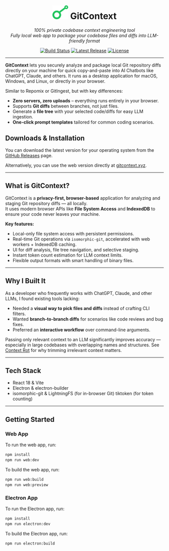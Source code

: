 <h1 align="center">
  <img src="./src/web/public/gitcontext.svg" width="50">
  <span>GitContext</span>
</h1>

<p align="center">
  <em>100% private codebase context engineering tool<br>
  Fully local web app to package your codebase files and diffs into LLM-friendly format</em>
</p>

<p align="center">
<a href="https://github.com/kccarlos/gitcontext/actions/workflows/release.yml"><img src="https://github.com/kccarlos/gitcontext/actions/workflows/release.yml/badge.svg" alt="Build Status"></a>
<a href="https://github.com/kccarlos/gitcontext/releases/latest"><img src="https://img.shields.io/github/v/release/kccarlos/gitcontext" alt="Latest Release"></a>
<a href="https://github.com/kccarlos/gitcontext/blob/main/LICENSE"><img src="https://img.shields.io/github/license/kccarlos/gitcontext" alt="License"></a>
</p>

---

**GitContext** lets you securely analyze and package local Git repository diffs directly on your machine for quick copy-and-paste into AI Chatbots like ChatGPT, Claude, and others. It runs as a desktop application for macOS, Windows, and Linux, or directly in your browser.

Similar to Repomix or GitIngest, but with key differences:

- **Zero servers, zero uploads** – everything runs entirely in your browser.  
- Supports **Git diffs** between branches, not just files.  
- Generate a **file tree** with your selected code/diffs for easy LLM ingestion.  
- **One-click prompt templates** tailored for common coding scenarios.

## Downloads & Installation

You can download the latest version for your operating system from the [GitHub Releases](https://github.com/kccarlos/gitcontext/releases/latest) page.

Alternatively, you can use the web version directly at [gitcontext.xyz](https://gitcontext.xyz).

---

## What is GitContext?

GitContext is a **privacy-first, browser-based** application for analyzing and staging Git repository diffs — all locally.  
It uses modern browser APIs like **File System Access** and **IndexedDB** to ensure your code never leaves your machine.

**Key features:**
- Local-only file system access with persistent permissions.
- Real-time Git operations via `isomorphic-git`, accelerated with web workers + IndexedDB caching.
- UI for diff analysis, file tree navigation, and selective staging.
- Instant token count estimation for LLM context limits.
- Flexible output formats with smart handling of binary files.

---

## Why I Built It

As a developer who frequently works with ChatGPT, Claude, and other LLMs, I found existing tools lacking:

- Needed a **visual way to pick files and diffs** instead of crafting CLI filters.
- Wanted **branch-to-branch diffs** for scenarios like code reviews and bug fixes.
- Preferred an **interactive workflow** over command-line arguments.

Passing only relevant context to an LLM significantly improves accuracy — especially in large codebases with overlapping names and structures. See [Context Rot](https://research.trychroma.com/context-rot) for why trimming irrelevant context matters.

---

## Tech Stack

- React 18 & Vite
- Electron & electron-builder
- isomorphic-git & LightningFS (for in-browser Git)
tiktoken (for token counting)

---

## Getting Started

### Web App

To run the web app, run:

```bash
npm install
npm run web:dev
```

To build the web app, run:

```bash
npm run web:build
npm run web:preview
```


### Electron App

To run the Electron app, run:

```bash
npm install
npm run electron:dev
```

To build the Electron app, run:

```bash
npm run electron:build
```

